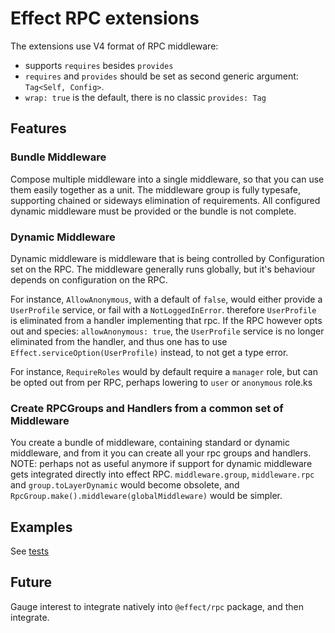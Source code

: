 # Effect RPC extensions

The extensions use V4 format of RPC middleware:

- supports `requires` besides `provides`
- `requires` and `provides`  should be set as second generic argument: `Tag<Self, Config>`.
- `wrap: true` is the default, there is no classic `provides: Tag`

## Features

### Bundle Middleware

Compose multiple middleware into a single middleware, so that you can use them easily together as a unit.
The middleware group is fully typesafe, supporting chained or sideways elimination of requirements.
All configured dynamic middleware must be provided or the bundle is not complete.

### Dynamic Middleware

Dynamic middleware is middleware that is being controlled by Configuration set on the RPC.
The middleware generally runs globally, but it's behaviour depends on configuration on the RPC.

For instance, `AllowAnonymous`, with a default of `false`, would either provide a `UserProfile` service, or fail with a `NotLoggedInError`.
therefore `UserProfile` is eliminated from a handler implementing that rpc.
If the RPC however opts out and species: `allowAnonymous: true`, the `UserProfile` service is no longer eliminated from the handler,
and thus one has to use `Effect.serviceOption(UserProfile)` instead, to not get a type error.

For instance, `RequireRoles` would by default require a `manager` role, but can be opted out from per RPC, perhaps lowering to `user` or `anonymous` role.ks

### Create RPCGroups and Handlers from a common set of Middleware

You create a bundle of middleware, containing standard or dynamic middleware, and from it you can create all your rpc groups and handlers.
NOTE: perhaps not as useful anymore if support for dynamic middleware gets integrated directly into effect RPC.
`middleware.group`, `middleware.rpc` and `group.toLayerDynamic` would become obsolete, and `RpcGroup.make().middleware(globalMiddleware)` would be simpler.

## Examples

See  [tests](../../../infra/test/rpc-multi-middleware.test.ts)

## Future

Gauge interest to integrate natively into `@effect/rpc` package, and then integrate.
